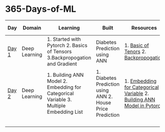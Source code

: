 # 365-Days-of-ML
| Day | Domain | Learning | Built | Resources | Other Learning |
|-----|--------|----------|-------|-----------|----------------|
| [Day 1](https://github.com/Hrishikesh332/365-Days-of-ML/tree/main/Day%201) |   Deep Learning    |  1. Started with Pytorch    2. Basics of Tensors  3.Backpropogation and Gradient | Diabetes Prediction using ANN      |  1. [Basic of Tenors](https://www.youtube.com/watch?v=3XA4ojhq44Q&list=PLZoTAELRMXVNxYFq_9MuiUdn2YnlFqmMK&index=2)      2. [Backpropogation](https://www.youtube.com/watch?v=igypbt686zI&list=PLZoTAELRMXVNxYFq_9MuiUdn2YnlFqmMK&index=3)    |  1. Various Stages of MLOPs         |
|  [Day 2](https://github.com/Hrishikesh332/365-Days-of-ML/tree/main/Day%201)          |  Deep Learning     |   1. Building ANN Model  2. Embedding for Categorical Variable  3. Multiple Embedding List    | 1. Diabetes Prediction using ANN     2. House Price Prediction   |    1. [Embedding for Categorical Variable](https://www.fast.ai/posts/2018-04-29-categorical-embeddings.html)  2. [Building ANN Model in Pytorch](https://www.youtube.com/watch?v=oSHwZG4X3Zo&list=PLZoTAELRMXVNxYFq_9MuiUdn2YnlFqmMK&index=4&t=234s)    |     Basics of GO          |
|            |        |          |       |           |                |
|            |        |          |       |           |                |
|            |        |          |       |           |                |
|            |        |          |       |           |                |
